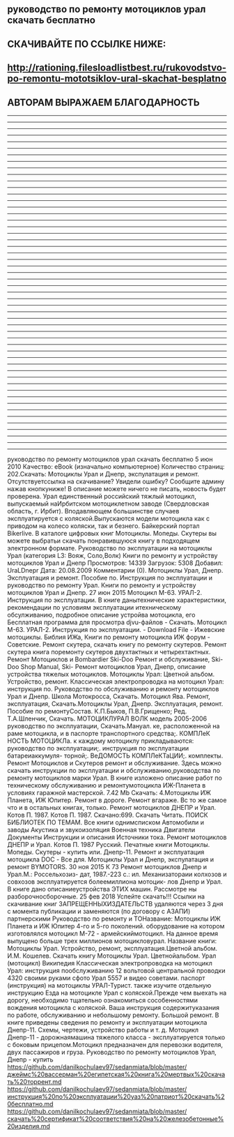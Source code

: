 руководство по ремонту мотоциклов урал скачать бесплатно
--------------------------------------------------
СКАЧИВАЙТЕ ПО ССЫЛКЕ НИЖЕ:
--------------------------------------------------
http://rationing.filesloadlistbest.ru/rukovodstvo-po-remontu-mototsiklov-ural-skachat-besplatno
--------------------------------------------------
АВТОРАМ ВЫРАЖАЕМ БЛАГОДАРНОСТЬ
--------------------------------------------------
--------------------------------------------------
--------------------------------------------------
--------------------------------------------------
--------------------------------------------------
--------------------------------------------------
--------------------------------------------------
--------------------------------------------------
--------------------------------------------------
--------------------------------------------------
--------------------------------------------------
--------------------------------------------------
--------------------------------------------------
--------------------------------------------------
--------------------------------------------------
--------------------------------------------------
--------------------------------------------------
--------------------------------------------------
--------------------------------------------------
--------------------------------------------------
--------------------------------------------------
--------------------------------------------------
--------------------------------------------------
--------------------------------------------------
--------------------------------------------------
--------------------------------------------------
--------------------------------------------------
--------------------------------------------------
--------------------------------------------------
--------------------------------------------------
--------------------------------------------------
--------------------------------------------------
--------------------------------------------------
--------------------------------------------------
--------------------------------------------------
--------------------------------------------------
--------------------------------------------------
--------------------------------------------------
--------------------------------------------------
--------------------------------------------------
--------------------------------------------------
--------------------------------------------------
--------------------------------------------------
--------------------------------------------------
--------------------------------------------------
--------------------------------------------------
--------------------------------------------------
--------------------------------------------------
--------------------------------------------------
--------------------------------------------------
--------------------------------------------------
--------------------------------------------------
--------------------------------------------------
руководство по ремонту мотоциклов урал скачать бесплатно 5 июн 2010  Качество: eBook (изначально компьютерное) Количество страниц: 202.Скачать: Мотоциклы Урал и Днепр, экспулатация и ремонт. Отсутствуетссылка на скачивание? Увидели ошибку? Сообщите админу нажав кнопкуниже! В описание можете ничего не писать, новость будет проверена. Урал  единственный российский тяжлый мотоцикл, выпускаемый наИрбитском мотоциклетном заводе (Свердловская область, г. Ирбит). Вподавляющем большинстве случаев эксплуатируется с коляской.Выпускаются модели мотоцикла как с приводом на колесо коляски, так и безнего. Байкерский портал Bikerlive. В каталоге цифровых книг Мотоциклы. Мопеды. Скутеры вы можете выбратьи скачать понравившуюся книгу в подходящем электронном формате. Руководство по эксплуатации на мотоциклы Урал (категория LЗ: Вояж, Соло,Волк)  Книги по ремонту и устройству мотоциклов Урал и Днепр Просмотров: 14339  Загрузок: 5308  Добавил: UraLDnepr  Дата: 20.08.2009 Комментарии (0). Мотоциклы Урал, Днепр. Эксплуатация и ремонт. Пособие по. Инструкция по эксплуатации и руководство по ремонту Урал. Книги по ремонту и устройству мотоциклов Урал и Днепр. 27 июн 2015  Мотоцикл М-63. УРАЛ-2. Инструкция по эксплуатации. В книге данытехнические характеристики, рекомендации по условиям эксплуатации итехническому обсулживанию, подробное описание устройва мотоцикла, его Бесплатная программа для просмотра djvu-файлов - Скачать. Мотоцикл М-63. УРАЛ-2. Инструкция по эксплуатации. -
Download File - Ижевские мотоциклы. Библия ИЖа, Книги по ремонту мотоцикла ИЖ форум - Советские. Ремонт скутера, скачать книгу по ремонту скутеров. Ремонт скутера книга поремонту скутеров двухтактных и четырехтактных. Ремонт Мотоциклов и Bombardier Ski-Doo Ремонт и обслуживание, Ski-Doo Shop Manual, Ski- Ремонт мотоциклов Урал, Днепр, описание устройства тяжелых мотоциклов. Мотоциклы Урал: Цветной альбом. Устройство, ремонт. Классическая электропроводка на мотоцикл Урал: инструкция по. Руководство по обслуживанию и ремонту мотоциклов Урал и Днепр. Школа Мотокросса, Скачать. Мотоцикл Ява. Ремонт, эксплуатация, Скачать.Мотоциклы Урал, Днепр. Эксплуатация, ремонт. Пособие по ремонтуСостав. К.П.Быков, П.В.Грищенко; Ред. Т.А.Шленчик, Скачать. МОТОЦИКЛУРАЛ ВОЛК модель 2005-2006 руководство по эксплуатации, Скачать.Мануал. ке, расположенной на раме мотоцикла, и в паспорте транспортного средства;.  КОМПЛеК НОСТЬ МОТОЦИКЛа. к каждому мотоциклу прикладываются: руководство по эксплуатации;.  инструкция по эксплуатации батареиаккумуля- торной;.  ВеДОМОСТЬ КОМПЛеКТаЦИИ;.  комплекты. Ремонт Мотоциклов и Скутеров ремонт и обслуживание. Здесь можно скачать инструкции по эксплуатации и обслуживанию,руководства по ремонту мотоциклов марки Урал.
В книге изложено описание работ по техническому обслуживанию и ремонтумотоцикла ИЖ-Планета в условиях гаражной мастерской.  7.42 Mb Скачать:  4.Мотоциклы ИЖ Планета, ИЖ Юпитер. Ремонт в дороге. Ремонт вгараже. Вс то же самое что и в остальных книгах, только. Ремонт мотоциклов ДНЕПР и Урал. Котов П. 1987. Котов П. 1987. Скачано:699. Скачать  Читать. ПОИСК БИБЛИОТЕК ПО ТЕМАМ. Все книги однимсписком  Автомобили и заводы  Акустика и звукоизоляция  Военная техника Двигатели  Документы  Инструкции и описания  Источники тока. Ремонт мотоциклов ДНЕПР и Урал. Котов П. 1987  Русский. Печатные книги Мотоциклы. Мопеды. Скутеры - купить или. Днепр-11. Ремонт и эксплуатация мотоцикла DOC - Все для. Мотоциклы Урал и Днепр, экспулатация и ремонт  BYMOTORS. 30 ноя 2015  К 73 Ремонт мотоциклов Днепр и Урал.М.: Россельхозиз- дат, 1987.-22З с.: ил. Механизатораии колхозов и совхозов эксплуатируется болеемиллиона мотоцик- лов Днепр и Урал. В книге дано описаниеустройства ЭТИХ машин. Рассмотре ны разборочносборочные. 25 фев 2018  Успейте скачать!!! Ссылки на скачивание книг ЗАПРЕЩЕННЫХИЗДАТЕЛЬСТВ удаляются через 3 дня с момента публикации и заменяются (по договору с АЗАПИ) партнерскими  Руководство по ремонту и ТОНазвание: Мотоциклы ИЖ Планета и ИЖ Юпитер 4-го и 5-го поколений. оборудование на котором изготовлялся мотоцикл М-72 - армейскиймотоцикл. На данное время выпущено больше трех миллионов мотоцикловурал. Название книги: Мотоциклы Урал. Устройство, ремонт, эксплуатация.Цветной альбом. И.М. Кошелев. Скачать книгу Мотоциклы Урал. Цветнойальбом. Урал (мотоцикл)  Википедия
Классическая электропроводка на мотоцикл Урал: инструкция пообслуживанию 12 вольтовой центральной проводки 4320 своими руками сфото Урал 5557 и видео советами. паспорт (инструкция) на мотоциклы УРАЛ-Турист. также изучите отдельную инструкцию Езда на мотоцикле Урал с коляской.Прежде чем выехать на дорогу, необходимо тщательно ознакомиться сособенностями вождения мотоцикла с коляской. Ваша инструкция содержитуказания по работе, обслуживанию и небольшому ремонту. Большой ремонт. В книге приведены сведения по ремонту и эксплуатации мотоцикла Днепр-11. Схемы, чертежи, устройство работы и т. д. Мотоцикл Днепр-11 - дорожнаямашина тяжелого класса - эксплуатируется только с боковым прицепом.Мотоцикл предназначен для перевозки водителя, двух пассажиров и груза. Руководство по ремонту мотоциклов Урал, Днепр - купить
https://github.com/danilkochulaev97/sedanmiata/blob/master/джеймс%20вассерман%20египетская%20книга%20мертвых%20скачать%20торрент.md
https://github.com/danilkochulaev97/sedanmiata/blob/master/инструкция%20по%20эксплуатации%20уаз%20патриот%20скачать%20бесплатно.md
https://github.com/danilkochulaev97/sedanmiata/blob/master/скачать%20сертификат%20соответствия%20на%20железобетонные%20изделия.md